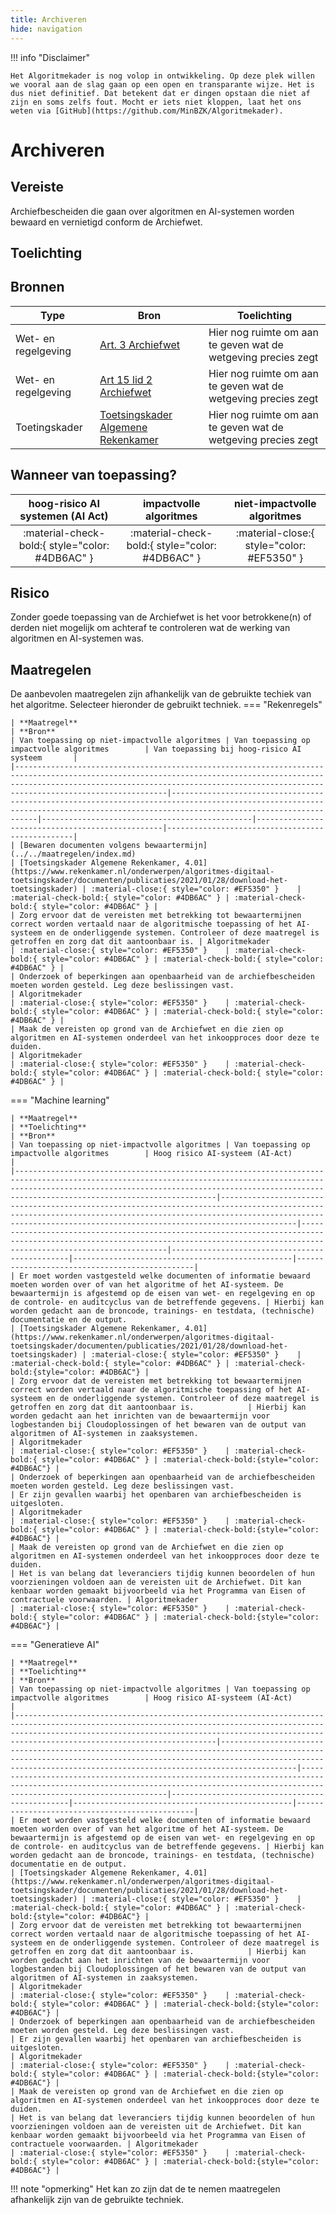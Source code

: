 ```yaml
---
title: Archiveren
hide: navigation
---
```


!!! info "Disclaimer"

    Het Algoritmekader is nog volop in ontwikkeling. Op deze plek willen we vooral aan de slag gaan op een open en transparante wijze. Het is dus niet definitief. Dat betekent dat er dingen opstaan die niet af zijn en soms zelfs fout. Mocht er iets niet kloppen, laat het ons weten via [GitHub](https://github.com/MinBZK/Algoritmekader).


# Archiveren 

## Vereiste
Archiefbescheiden die gaan over algoritmen en AI-systemen worden bewaard en vernietigd conform de Archiefwet.

## Toelichting

## Bronnen

| **Type**            | **Bron**                                                                                                                                                                     | **Toelichting**                                               |
|---------------------|------------------------------------------------------------------------------------------------------------------------------------------------------------------------------|---------------------------------------------------------------|
| Wet- en regelgeving | [Art. 3 Archiefwet](https://wetten.overheid.nl/BWBR0007376/2022-05-01)                                                                                                       | Hier nog ruimte om aan te geven wat de wetgeving precies zegt |
| Wet- en regelgeving | [Art 15 lid 2 Archiefwet](https://wetten.overheid.nl/BWBR0007376/2022-05-01)                                                                                                 | Hier nog ruimte om aan te geven wat de wetgeving precies zegt |
| Toetingskader       | [Toetsingskader Algemene Rekenkamer](https://www.rekenkamer.nl/onderwerpen/algoritmes-digitaal-toetsingskader/documenten/publicaties/2021/01/28/download-het-toetsingskader) | Hier nog ruimte om aan te geven wat de wetgeving precies zegt |

## Wanneer van toepassing?

| **hoog-risico AI systemen (AI Act)** |    **impactvolle algoritmes**    | **niet-impactvolle algoritmes**  |
|:---------------------------------------------------:|:-----------------------------------------------:|:-----------------------------------------------:|
|   :material-check-bold:{ style="color: #4DB6AC" }   | :material-check-bold:{ style="color: #4DB6AC" } | :material-close:{ style="color: #EF5350" } |

## Risico
Zonder goede toepassing van de Archiefwet is het voor betrokkene(n) of derden niet mogelijk om achteraf te controleren wat de werking van algoritmen en AI-systemen was.

## Maatregelen

De aanbevolen maatregelen zijn afhankelijk van de gebruikte techiek van het algoritme. Selecteer hieronder de gebruikt techniek. 
=== "Rekenregels"

    | **Maatregel**                                                                                                                                                                                                                                      | **Bron**                                                                                                                                                                           | Van toepassing op niet-impactvolle algoritmes | Van toepassing op impactvolle algoritmes        | Van toepassing bij hoog-risico AI systeem       |
    |----------------------------------------------------------------------------------------------------------------------------------------------------------------------------------------------------------------------------------------------------|------------------------------------------------------------------------------------------------------------------------------------------------------------------------------------|-----------------------------------------------|-------------------------------------------------|-------------------------------------------------|
    | [Bewaren documenten volgens bewaartermijn](../../maatregelen/index.md)                                                                                                                                                                             | [Toetsingskader Algemene Rekenkamer, 4.01](https://www.rekenkamer.nl/onderwerpen/algoritmes-digitaal-toetsingskader/documenten/publicaties/2021/01/28/download-het-toetsingskader) | :material-close:{ style="color: #EF5350" }    | :material-check-bold:{ style="color: #4DB6AC" } | :material-check-bold:{ style="color: #4DB6AC" } |
    | Zorg ervoor dat de vereisten met betrekking tot bewaartermijnen correct worden vertaald naar de algoritmische toepassing of het AI-systeem en de onderliggende systemen. Controleer of deze maatregel is getroffen en zorg dat dit aantoonbaar is. | Algoritmekader                                                                                                                                                                     | :material-close:{ style="color: #EF5350" }    | :material-check-bold:{ style="color: #4DB6AC" } | :material-check-bold:{ style="color: #4DB6AC" } |
    | Onderzoek of beperkingen aan openbaarheid van de archiefbescheiden moeten worden gesteld. Leg deze beslissingen vast.                                                                                                                              | Algoritmekader                                                                                                                                                                     | :material-close:{ style="color: #EF5350" }    | :material-check-bold:{ style="color: #4DB6AC" } | :material-check-bold:{ style="color: #4DB6AC" } |
    | Maak de vereisten op grond van de Archiefwet en die zien op algoritmen en AI-systemen onderdeel van het inkoopproces door deze te duiden.                                                                                                          | Algoritmekader                                                                                                                                                                     | :material-close:{ style="color: #EF5350" }    | :material-check-bold:{ style="color: #4DB6AC" } | :material-check-bold:{ style="color: #4DB6AC" } |

=== "Machine learning"

    | **Maatregel**                                                                                                                                                                                                                                                 | **Toelichting**                                                                                                                                                                                                                   | **Bron**                                                                                                                                                                           | Van toepassing op niet-impactvolle algoritmes | Van toepassing op impactvolle algoritmes        | Hoog risico AI-systeem (AI-Act)               |
    |---------------------------------------------------------------------------------------------------------------------------------------------------------------------------------------------------------------------------------------------------------------|-----------------------------------------------------------------------------------------------------------------------------------------------------------------------------------------------------------------------------------|------------------------------------------------------------------------------------------------------------------------------------------------------------------------------------|-----------------------------------------------|-------------------------------------------------|-----------------------------------------------|
    | Er moet worden vastgesteld welke documenten of informatie bewaard moeten worden over of van het algoritme of het AI-systeem. De bewaartermijn is afgestemd op de eisen van wet- en regelgeving en op de controle- en auditcyclus van de betreffende gegevens. | Hierbij kan worden gedacht aan de broncode, trainings- en testdata, (technische) documentatie en de output.                                                                                                                       | [Toetsingskader Algemene Rekenkamer, 4.01](https://www.rekenkamer.nl/onderwerpen/algoritmes-digitaal-toetsingskader/documenten/publicaties/2021/01/28/download-het-toetsingskader) | :material-close:{ style="color: #EF5350" }    | :material-check-bold:{ style="color: #4DB6AC" } | :material-check-bold:{style="color: #4DB6AC"} |
    | Zorg ervoor dat de vereisten met betrekking tot bewaartermijnen correct worden vertaald naar de algoritmische toepassing of het AI-systeem en de onderliggende systemen. Controleer of deze maatregel is getroffen en zorg dat dit aantoonbaar is.            | Hierbij kan worden gedacht aan het inrichten van de bewaartermijn voor logbestanden bij Cloudoplossingen of het bewaren van de output van algoritmen of AI-systemen in zaaksystemen.                                              | Algoritmekader                                                                                                                                                                     | :material-close:{ style="color: #EF5350" }    | :material-check-bold:{ style="color: #4DB6AC" } | :material-check-bold:{style="color: #4DB6AC"} |
    | Onderzoek of beperkingen aan openbaarheid van de archiefbescheiden moeten worden gesteld. Leg deze beslissingen vast.                                                                                                                                         | Er zijn gevallen waarbij het openbaren van archiefbescheiden is uitgesloten.                                                                                                                                                      | Algoritmekader                                                                                                                                                                     | :material-close:{ style="color: #EF5350" }    | :material-check-bold:{ style="color: #4DB6AC" } | :material-check-bold:{style="color: #4DB6AC"} |
    | Maak de vereisten op grond van de Archiefwet en die zien op algoritmen en AI-systemen onderdeel van het inkoopproces door deze te duiden.                                                                                                                     | Het is van belang dat leveranciers tijdig kunnen beoordelen of hun voorzieningen voldoen aan de vereisten uit de Archiefwet. Dit kan kenbaar worden gemaakt bijvoorbeeld via het Programma van Eisen of contractuele voorwaarden. | Algoritmekader                                                                                                                                                                     | :material-close:{ style="color: #EF5350" }    | :material-check-bold:{ style="color: #4DB6AC" } | :material-check-bold:{style="color: #4DB6AC"} |

=== "Generatieve AI"

    | **Maatregel**                                                                                                                                                                                                                                                 | **Toelichting**                                                                                                                                                                                                                   | **Bron**                                                                                                                                                                           | Van toepassing op niet-impactvolle algoritmes | Van toepassing op impactvolle algoritmes        | Hoog risico AI-systeem (AI-Act)               |
    |---------------------------------------------------------------------------------------------------------------------------------------------------------------------------------------------------------------------------------------------------------------|-----------------------------------------------------------------------------------------------------------------------------------------------------------------------------------------------------------------------------------|------------------------------------------------------------------------------------------------------------------------------------------------------------------------------------|-----------------------------------------------|-------------------------------------------------|-----------------------------------------------|
    | Er moet worden vastgesteld welke documenten of informatie bewaard moeten worden over of van het algoritme of het AI-systeem. De bewaartermijn is afgestemd op de eisen van wet- en regelgeving en op de controle- en auditcyclus van de betreffende gegevens. | Hierbij kan worden gedacht aan de broncode, trainings- en testdata, (technische) documentatie en de output.                                                                                                                       | [Toetsingskader Algemene Rekenkamer, 4.01](https://www.rekenkamer.nl/onderwerpen/algoritmes-digitaal-toetsingskader/documenten/publicaties/2021/01/28/download-het-toetsingskader) | :material-close:{ style="color: #EF5350" }    | :material-check-bold:{ style="color: #4DB6AC" } | :material-check-bold:{style="color: #4DB6AC"} |
    | Zorg ervoor dat de vereisten met betrekking tot bewaartermijnen correct worden vertaald naar de algoritmische toepassing of het AI-systeem en de onderliggende systemen. Controleer of deze maatregel is getroffen en zorg dat dit aantoonbaar is.            | Hierbij kan worden gedacht aan het inrichten van de bewaartermijn voor logbestanden bij Cloudoplossingen of het bewaren van de output van algoritmen of AI-systemen in zaaksystemen.                                              | Algoritmekader                                                                                                                                                                     | :material-close:{ style="color: #EF5350" }    | :material-check-bold:{ style="color: #4DB6AC" } | :material-check-bold:{style="color: #4DB6AC"} |
    | Onderzoek of beperkingen aan openbaarheid van de archiefbescheiden moeten worden gesteld. Leg deze beslissingen vast.                                                                                                                                         | Er zijn gevallen waarbij het openbaren van archiefbescheiden is uitgesloten.                                                                                                                                                      | Algoritmekader                                                                                                                                                                     | :material-close:{ style="color: #EF5350" }    | :material-check-bold:{ style="color: #4DB6AC" } | :material-check-bold:{style="color: #4DB6AC"} |
    | Maak de vereisten op grond van de Archiefwet en die zien op algoritmen en AI-systemen onderdeel van het inkoopproces door deze te duiden.                                                                                                                     | Het is van belang dat leveranciers tijdig kunnen beoordelen of hun voorzieningen voldoen aan de vereisten uit de Archiefwet. Dit kan kenbaar worden gemaakt bijvoorbeeld via het Programma van Eisen of contractuele voorwaarden. | Algoritmekader                                                                                                                                                                     | :material-close:{ style="color: #EF5350" }    | :material-check-bold:{ style="color: #4DB6AC" } | :material-check-bold:{style="color: #4DB6AC"} |


!!! note "opmerking"
    Het kan zo zijn dat de te nemen maatregelen afhankelijk zijn van de gebruikte techniek. 


